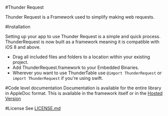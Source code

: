 #Thunder Request

Thunder Request is a Framework used to simplify making web requests.

#Installation

Setting up your app to use Thunder Request is a simple and quick process. ThunderRequest is now built as a framework meaning it is compatible with iOS 8 and above.

+ Drag all included files and folders to a location within your existing project.
+ Add ThunderRequest.framework to your Embedded Binaries.
+ Wherever you want to use ThunderTable use `@import ThunderRequest` or `import ThunderRequest` if you're using swift.

#Code level documentation
Documentation is available for the entire library in AppleDoc format. This is available in the framework itself or in the [Hosted Version](http://3sidedcube.github.io/iOS-ThunderRequest/)

#License
See [LICENSE.md](LICENSE.md)